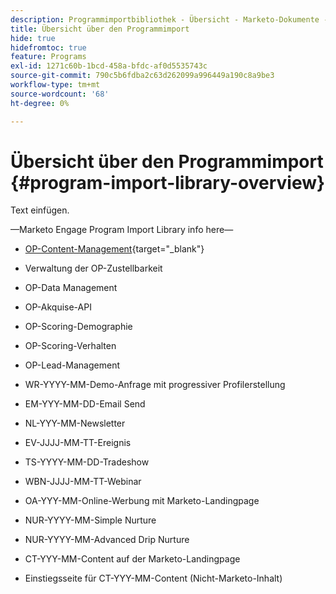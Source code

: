```yaml
---
description: Programmimportbibliothek - Übersicht - Marketo-Dokumente - Produktdokumentation
title: Übersicht über den Programmimport
hide: true
hidefromtoc: true
feature: Programs
exl-id: 1271c60b-1bcd-458a-bfdc-af0d5535743c
source-git-commit: 790c5b6fdba2c63d262099a996449a190c8a9be3
workflow-type: tm+mt
source-wordcount: '68'
ht-degree: 0%

---
```


# Übersicht über den Programmimport {#program-import-library-overview}

Text einfügen.

—Marketo Engage Program Import Library info here—

* [OP-Content-Management](/help/marketo/product-docs/core-marketo-concepts/programs/program-library/consent-management-program-example.md){target="_blank"}

* Verwaltung der OP-Zustellbarkeit

* OP-Data Management

* OP-Akquise-API

* OP-Scoring-Demographie

* OP-Scoring-Verhalten

* OP-Lead-Management

* WR-YYYY-MM-Demo-Anfrage mit progressiver Profilerstellung

* EM-YYY-MM-DD-Email Send

* NL-YYY-MM-Newsletter

* EV-JJJJ-MM-TT-Ereignis

* TS-YYYY-MM-DD-Tradeshow

* WBN-JJJJ-MM-TT-Webinar

* OA-YYY-MM-Online-Werbung mit Marketo-Landingpage

* NUR-YYYY-MM-Simple Nurture

* NUR-YYYY-MM-Advanced Drip Nurture

* CT-YYY-MM-Content auf der Marketo-Landingpage

* Einstiegsseite für CT-YYY-MM-Content (Nicht-Marketo-Inhalt)

